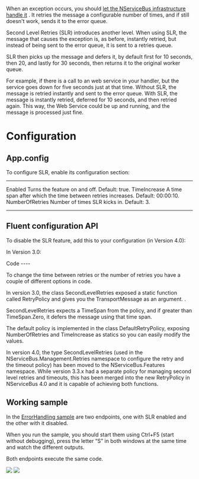 <!--
title: "Second-Level Retries"
tags: ""
summary: "<p>When an exception occurs, you should <a href="articles/how-do-i-handle-exceptions">let the NServiceBus infrastructure handle it</a> . It retries the message a configurable number of times, and if still doesn't work, sends it to the error queue.</p>
<p>Second Level Retries (SLR) introduces another level. When using SLR, the message that causes the exception is, as before, instantly retried, but instead of being sent to the error queue, it is sent to a retries queue.</p>
"
-->

When an exception occurs, you should [let the NServiceBus infrastructure handle it](articles/how-do-i-handle-exceptions) . It retries the message a configurable number of times, and if still doesn't work, sends it to the error queue.

Second Level Retries (SLR) introduces another level. When using SLR, the message that causes the exception is, as before, instantly retried, but instead of being sent to the error queue, it is sent to a retries queue.

SLR then picks up the message and defers it, by default first for 10 seconds, then 20, and lastly for 30 seconds, then returns it to the original worker queue.

For example, if there is a call to an web service in your handler, but the service goes down for five seconds just at that time. Without SLR, the message is retried instantly and sent to the error queue. With SLR, the message is instantly retried, deferred for 10 seconds, and then retried again. This way, the Web Service could be up and running, and the message is processed just fine.

Configuration
=============

App.config
----------

To configure SLR, enable its configuration section:

<script src="https://gist.github.com/Particular-gist/6208379.js?file=SlrConfig.xml"></script>
  ----------------- --------------------------------------------------------------------------------
  Enabled           Turns the feature on and off. Default: true.
  TimeIncrease      A time span after which the time between retries increases. Default: 00:00:10.
  NumberOfRetries   Number of times SLR kicks in. Default: 3.
  ----------------- --------------------------------------------------------------------------------

Fluent configuration API
------------------------

<p> To disable the SLR feature, add this to your configuration (in Version
4.0):

<script src="https://gist.github.com/Particular-gist/6208379.js?file=DisableSlrV4.cs"></script>
</p>
<p> In Version 3.0:

<script src="https://gist.github.com/Particular-gist/6208379.js?file=DisableSlrV3.cs"></script>
</p> Code
----

To change the time between retries or the number of retries you have a couple of different options in code.

In version 3.0, the class SecondLevelRetries exposed a static function called RetryPolicy and gives you the TransportMessage as an argument. .

SecondLevelRetries expects a TimeSpan from the policy, and if greater than TimeSpan.Zero, it defers the message using that time span.

The default policy is implemented in the class DefaultRetryPolicy, exposing NumberOfRetries and TimeIncrease as statics so you can easily modify the values.

In version 4.0, the type SecondLevelRetries (used in the NServiceBus.Management.Retries namespace to configure the retry and the timeout policy) has been moved to the NServiceBus.Features namespace. While version 3.3.x had a separate policy for managing second level retries and timeouts, this has been merged into the new RetryPolicy in NServiceBus 4.0 and it is capable of achieving both functions.

Working sample
--------------

In the [ErrorHandling sample](https://github.com/NServiceBus/NServiceBus/tree/master/Samples/ErrorHandling) are two endpoints, one with SLR enabled and the other with it disabled.

When you run the sample, you should start them using Ctrl+F5 (start without debugging), press the letter “S” in both windows at the same time and watch the different outputs.

Both endpoints execute the same code.

![](https://particular.blob.core.windows.net/media/Default/images/slr1.png)
![](https://particular.blob.core.windows.net/media/Default/images/slr2.png)

